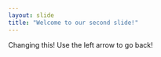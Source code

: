 ```yaml
---
layout: slide
title: "Welcome to our second slide!"
---
```

Changing this!
Use the left arrow to go back!
